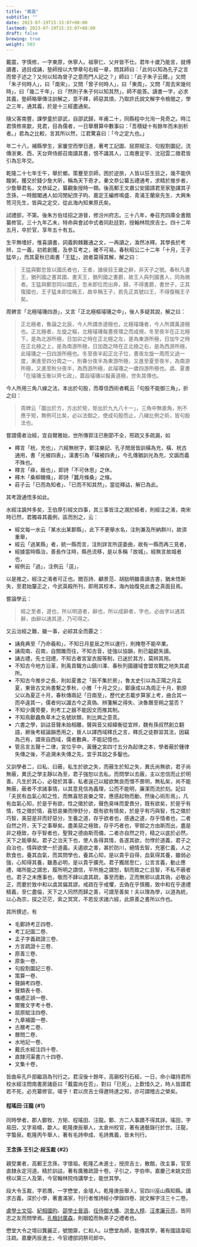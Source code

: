 ```yaml
---
title: "戴震"
subtitle: ""
date: 2023-07-19T15:33:07+08:00
lastmod: 2023-07-19T15:33:07+08:00
draft: false
brewing: true
weight: 503
---
```



戴震，字慎修，一字東原，休寧人。祖寧仁、父弁皆不仕。君年十歲乃能言，就傅讀書，過目成誦，塾師授以大學章句右經一章，問其師曰：「此何以知為孔子之言而曾子述之？又何以知為曾子之意而門人記之？」師曰：「此子朱子云爾。」又問「朱子何時人」，曰「南宋」，又問「曾子何時人」，曰「東周」，又問「周去宋幾何時」，曰「幾二千年」，曰「然則子朱子何以知其然」，師不能答。讀書一字，必求其義，塾師略舉傳注訓解之，意不釋，師惡其煩，乃取許氏說文解字令檢閱之，學之三年，通其義，於是十三經盡通矣。

隨父客南豐，課學童於邵武，自邵武歸，年甫二十，同縣程中允洵一見奇之。時江君慎修來歙，見君，目為儒者，一日舉曆算中數事曰：「吾積疑十有餘年而未剖析者。」君為之比較，言其所以然，江君驚喜曰：「今之定九也。」

年二十八，補縣學生，家屢空而學日進，著考工記圖、屈原賦注、句股割圜記，流傳浙東、西，天台齊侍郎召南讀其書，恨不識其人，江南惠定宇、沈冠雲二徵君皆引為忘年交。

乾隆二十七年壬午，舉於鄉。策蹇至京師，困於逆旅，人皆以狂生目之，幾不能供饘粥，獲交於錢少詹大昕，稱為天下奇才。秦文恭公纂五禮通考，求精於推步者，少詹舉君名，文恭延之，纂觀象授時一類。後高郵王文肅公安國請君至家塾課其子念孫，一時館閣通人如河閒紀庶子昀、嘉定王編修鳴盛、青浦王蘭泉先生、大興朱笥河先生，皆與之定交，從此海內知東原氏矣。

試禮部，不第。後朱方伯珪招之游晉，修汾州府志。三十八年，奉召充四庫全書館纂修官。三十九年乙未，特命與會試中式者同赴廷對，授翰林院庶吉士。四十二年五月，卒於官，享年五十有五。

生平無嗜好，惟喜讀書，詞義鉤棘難通之文，一再讀之，渙然冰釋。其學長於考辨，立一義，初若創獲，及參互考之，確不可易。春秋昭公二十二年「十月，王子猛卒」，而其夏秋已兩書「王猛」，說者莫得其解，解之曰：

> 王猛與鄭忽皆以國氏者也，王者，諸侯目王畿之辭，非天子之號。春秋凡書王，猶列國之書其國，書天王，猶列國之書爵，故王人與列國書人，同為微者。王猛與鄭忽同以國氏，忽未即位而出奔，歸，不得書爵，書世子，正其復國也，王子猛未即位稱王，故卒稱王子，若先正其號曰王，不得復稱王子矣。

周髀言「北極璿璣四游」，又言「正北極樞璿璣之中」，後人多疑其說，解之曰：

> 正北極者，魯論之北辰，今人所謂赤道極也，北極璿璣者，今人所謂黃道極也。正北極者，左旋之樞，北極璿璣每晝夜環之而成規，冬至夜半在正北極下，是為北游所極，日加卯之時在正北極之左，是為東游所極，日加午之時在正北極之上，是為南游所極，日加酉之時在正北極之右，是為西游所極，此璿璣之一日四游所極也。冬至夜半起正北子位，晝夜左旋一周而又過一度，漸進至四分周之一，則春分夜半為東游所極，又進至夏至夜半，為南游所極，又進至秋分夜半，為西游所極，此璿璣之一歲四游所極也。虞、夏書「在璿璣玉衡以齊七政」，蓋設璿璣以擬黃道極，世失其傳也。

今人所用三角八線之法，本出於句股，而尊信西術者輒云「句股不能御三角」，折之曰：

> 周髀云「圜出於方，方出於矩，矩出於九九八十一」，三角中無直角，則不應乎矩，無例可比矣，必以法御之，使成句股而止，八線比例之術，皆句股法也。

嘗謂儒者治經，宜自爾雅始，世所傳郭注已刪節不全，邢疏又多疏漏，如

- 釋言「桄，充也」，六經無桄字，鄭注樂記、孔子閒居皆訓橫為充，橫、桄古通用，書「光被四表」，漢書引為「橫被四表」，今孔傳猶訓光為充，文譌而義不殊也。
- 釋言「庥，廕也」，即詩「不可休思」之休。
- 釋木「桑柳醜條」，即詩「蠶月條桑」之條。
- 莊子云「已而為知者」、「已而不知其然」，當從釋詁，解已為此。

其考證通悟多如此。

水經注譌舛多矣，王伯厚引經文四事，其三事皆注之溷於經者，則經注之淆，南宋時已然，君獨尋其義例，區而別之，云：

- 經文每一水云「某水出某郡縣」，此下不更舉水名，注則兼及所納群川，故須重舉，
- 經云「過某縣」者，統一縣而言，注則詳言所逕委曲，故有一縣而再三見者，
- 經據當時縣治，善長作注時，縣邑流移，是以多稱「故城」，經無言故城者也，
- 經例云「過」，注例云「逕」，

以是推之，經注之淆者可正也。閻百詩、顧景范、胡胐明雖善讀古書，猶未悟斯失，至君始釐正之，今武英殿所刊，即用其校本，海內始復見此書之真面目焉。

嘗論學云：

> 經之至者，道也，所以明道者，辭也，所以成辭者，字也，必由字以通其辭，由辭以通其道，乃可得之。

又云治經之難，雖一事，必綜其全而覈之：

- 誦堯典至「乃命羲和」，不知日月星辰之所以運行，則掩卷不能卒業。
- 誦周南、召南，自關雎而往，不知古音，徒強以協韻，則已齟齬失讀。
- 誦古禮，先士冠禮，不知古者宮室衣服等制，已迷於其方，莫辨其用。
- 不知古今地方沿革，則禹貢職方山鎮川澤、春秋列國疆域會盟攻戰之地失其處所。
- 不知古今推步之長，則如夏書之「辰不集於房」，魯太史引以為正陽之月孟夏，東晉古文尚書繫之季秋，小雅「十月之交」，鄭康成以為周正十月，劉原父以為夏正十月，春秋傳兩記「日南至」，歷代史志載步算家上考，曲合其一而卒違其一，儒者何以識古今之真偽、辨箋解之得失、決魯曆至朔之當否？
- 不知少廣旁要，則考工之器不能因文而推其制。
- 不知鳥獸蟲魚草木之名號狀類，則比興之意乖。
- 六書之學，訓詁音聲未始相離，聲與音又經緯衡從宜辨，魏有孫叔然創立翻語，厥後考經論韻悉用之，晉人以譯西域釋氏之言，釋氏之徒群習其法，因竊為己有，謂來自西域，儒者數典，不能記憶也。
- 管呂言五聲十二律，宮位乎中，黃鍾之宮四寸五分為起律之本，學者蔽於鍾律失傳之後，不追溯未失傳之先，宜乎其說之多鑿也。

又訓學者二，曰私、曰蔽，私生於欲之失，而蔽生於知之失，異氏尚無欲，君子尚無蔽，異氏之學主靜以為至，君子強恕以去私，而問學以去蔽，主以忠信而止於明善。凡生於其心，必發於其事，私者逞己以縱欲無良而憯不畏明，無私矣，尚不能無蔽，蔽者不求諸事情，以其意見信為義理，公而不能明，廉潔而流於刻。記曰「夫民有血氣心知之性，而無喜怒哀樂之常，應感起物而動，然後心術形焉」，凡有血氣心知，於是乎有欲，性之徵於欲，聲色臭味而愛畏分，既有欲矣，於是乎有情，性之徵於情，喜怒哀樂而慘舒分，既有欲有情矣，於是乎有巧與智，性之徵於巧智，美惡是非而好惡分，生養之道，存乎欲者也，感通之道，存乎情者也，二者自然之符，天下之事舉矣。盡美惡之極致，存乎巧者也，宰御之方由斯而出，盡是非之極致，存乎智者也，聖賢之德由斯而備，二者亦自然之符，精之以底於必然，天下之能舉矣。君子之治天下也，使人各得其情，各遂其欲，勿悖於道義，君子之自治也，情與欲使一於道義。夫遏欲之害，甚於防川，絕情去智，充塞仁義，人之飲食也，養其血氣，而其問學也，養其心知，是以貴乎自得，血氣得其養，雖弱必強，心知得其養，雖愚必明，是以貴乎擴充。君子獨居思仁，公言言義，動止應禮，竭所能之謂忠，履所明之謂信，平所施之謂恕，馴而致之仁且智，不私不蔽者也。君子之未應事也，敬而不肆以虞其疏，事至而動，正而無邪以虞其偽，必敬必正，而要於致中和以虞其偏其謬。戒疏在乎戒懼，去偽在乎慎獨，致中和在乎達禮精義，至仁盡倫，天下之人同然而歸之善，可謂至善矣！夫以理為學，以道為統，以心為宗，探之茫茫，索之冥冥，不若反求諸六經，此原善之書所以作也。

其所撰述，有

- 毛鄭詩考正四卷、
- 考工記圖二卷、
- 孟子字義疏證三卷、
- 方言疏證十三卷、
- 原善三卷、
- 原象一卷、
- 句股割圜記三卷、
- 策算一卷、
- 聲韻考四卷、
- 聲類表十卷、
- 儀禮正誤一卷、
- 爾雅文字考十卷、
- 屈原賦注四卷、
- 九章補圖一卷、
- 古曆考二卷、
- 曆問二卷、
- 水地記一卷、
- 戴氏水經注四十卷、
- 直隸河渠書六十四卷、
- 文集十卷，

皆曲阜孔戶部繼涵為刊行之。君沒後十餘年，高廟校刊石經，一日，命小璫持君所校水經注問南書房諸臣曰「戴震尚在否」，對曰「已死」，上歎惜久之，時人皆謂君若不死，必充纂修官。嗟乎！君以庶吉士得邀特達之知，亦可謂稽古之榮矣。

#### 程瑤田·汪龍 {#1}

同時學者，郡人鄭牧、方矩、程瑤田、汪龍。鄭、方二人事蹟不得其詳。瑤田，字易田，又字易疇，歙人。乾隆庚辰舉人，太倉州校官，著有通藝錄行於世。汪龍，字蟄泉。乾隆丙午舉人，著有毛詩申成、毛詩異義，皆未刊行。

#### 王念孫·王引之·段玉裁 {#2}

親受業者，高郵王念孫，字懷祖。乾隆乙未進士，授庶吉士，散館，改主事，官至直隸永定河道。精於訓詁，著有廣雅疏證十卷。子引之，字伯申。嘉慶己未姚文田榜以第三人及第，今官翰林院侍講學士，能世其學。

段大令玉裁，字若膺，一字懋堂，金壇人。乾隆庚辰舉人，官四川巫山縣知縣。講求古義，深於小學，著書滿家，刊行者惟詩經小學錄四卷、說文解字注三十二卷。

[盧學士文弨](../06-1/)、[紀相國昀](../06-2/)、[邵學士晉涵](../06-3/)、[任侍御大椿](../06-4/)、[洪舍人榜](../06-5/)、[汪孝廉元亮](../06-6/)，皆同志之友而問學焉。[孔檢討廣森](../06-7/)，則姻婭而執弟子之禮者也。

懋堂大令之壻曰龔麗正，號闇齋，仁和人。以懋堂為師，能傳其學，著有國語韋昭注疏。嘉慶丙辰進士，今官禮部詞祭司郎中。
